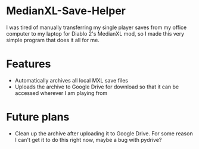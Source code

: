 # MedianXL-Save-Helper

I was tired of manually transferring my single player saves from my office computer to my laptop for Diablo 2's MedianXL mod, so I made this very simple program that does it all for me.

# Features

- Automatically archives all local MXL save files
- Uploads the archive to Google Drive for download so that it can be accessed wherever I am playing from

# Future plans

- Clean up the archive after uploading it to Google Drive. For some reason I can't get it to do this right now, maybe a bug with pydrive?
